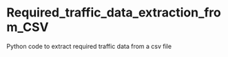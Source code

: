 # Required_traffic_data_extraction_from_CSV
Python code to extract required traffic data from a csv file
